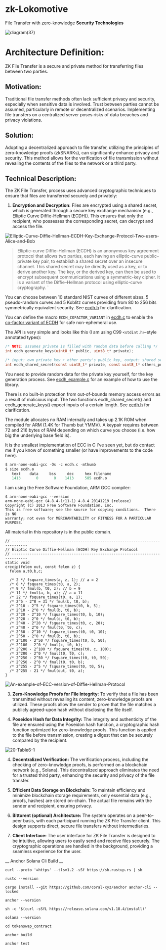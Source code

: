# zk-Lokomotive
File Transfer with zero-knowledge
**Security Technologies**


![diagram(37)](https://github.com/virjilakrum/zk-lokomotive/assets/158029357/2200dc5c-ff40-4a41-ba37-51b9a9c8206b)


# Architecture Definition:

ZK File Transfer is a secure and private method for transferring files between two parties.

## Motivation:

Traditional file transfer methods often lack sufficient privacy and security, especially when sensitive data is involved. Trust between parties cannot be assumed, particularly in remote or decentralized scenarios. Implementing file transfers on a centralized server poses risks of data breaches and privacy violations.

## Solution:

Adopting a decentralized approach to file transfer, utilizing the principles of zero-knowledge proofs (zkSNARKs), can significantly enhance privacy and security. This method allows for the verification of file transmission without revealing the contents of the files to the network or a third party.

## Technical Description:

The ZK File Transfer, process uses advanced cryptographic techniques to ensure that files are transferred securely and privately:

1. **Encryption and Decryption:** Files are encrypted using a shared secret, which is generated through a secure key exchange mechanism (e.g., Elliptic Curve Diffie-Hellman (ECDH)). This ensures that only the recipient, who possesses the corresponding secret, can decrypt and access the file.
   
![Elliptic-Curve-Diffie-Hellman-ECDH-Key-Exchange-Protocol-Two-users-Alice-and-Bob](https://github.com/virjilakrum/zk-lokomotive/assets/158029357/678ce0b9-d149-42b4-b959-937c9e753b00)

> Elliptic-curve Diffie–Hellman (ECDH) is an anonymous key agreement protocol that allows two parties, each having an elliptic-curve public–private key pair, to establish a shared secret over an insecure channel. This shared secret may be directly used as a key, or to derive another key. The key, or the derived key, can then be used to encrypt subsequent communications using a symmetric-key cipher. It is a variant of the Diffie–Hellman protocol using elliptic-curve cryptography.
`

You can choose between 10 standard NIST curves of different sizes. 5 pseudo-random curves and 5 Koblitz curves providing from 80 to 256 bits symmetrically equivalent security.  See [ecdh.h](https://github.com/kokke/tiny-ECDH-c/blob/master/ecdh.h) for clarification.

You can define the macro `ECDH_COFACTOR_VARIANT` in [ecdh.c](https://github.com/kokke/tiny-ECDH-c/blob/master/ecdh.c) to enable the [co-factor variant of ECDH](https://crypto.stackexchange.com/questions/18222/difference-between-ecdh-with-cofactor-key-and-ecdh-without-cofactor-key) for safe non-ephemeral use.


The API is very simple and looks like this (I am using C99 `<stdint.h>`-style annotated types):

```C
/* NOTE: assumes private is filled with random data before calling */
int ecdh_generate_keys(uint8_t* public, uint8_t* private);

/* input: own private key + other party's public key, output: shared secret */
int ecdh_shared_secret(const uint8_t* private, const uint8_t* others_pub, uint8_t* output);
```

You need to provide random data for the private key yourself, for the key generation process.
See [ecdh_example.c](https://github.com/kokke/tiny-ECDH-c/blob/master/ecdh_example.c) for an example of how to use the library.

There is no built-in protection from out-of-bounds memory access errors as a result of malicious input. The two functions ecdh_shared_secret() and ecdh_generate_keys() expect inputs of a certain length. See [ecdh.h](https://github.com/kokke/tiny-ECDH-c/blob/master/ecdh.h) for clarification.


The module allocates no RAM internally and takes up 2.1K ROM when compiled for ARM (1.4K for Thumb but YMMV).
A keypair requires between 72 and 216 bytes of RAM depending on which curve you choose (i.e. how big the underlying base field is).


It is the smallest implementation of ECC in C I've seen yet, but do contact me if you know of something smaller (or have improvements to the code here). 


```C
$ arm-none-eabi-gcc -Os -c ecdh.c -mthumb
$ size ecdh.o
   text    data     bss     dec     hex filename
   1413       0       0    1413     585 ecdh.o
```

I am using the Free Software Foundation, ARM GCC compiler:

    $ arm-none-eabi-gcc --version
    arm-none-eabi-gcc (4.8.4-1+11-1) 4.8.4 20141219 (release)
    Copyright (C) 2013 Free Software Foundation, Inc.
    This is free software; see the source for copying conditions.  There is NO
    warranty; not even for MERCHANTABILITY or FITNESS FOR A PARTICULAR PURPOSE.


All material in this repository is in the public domain.


```
// -----------------------------------------------------------------------------
// Eliptic Curve Diffie-Hellman [ECDH] Key Exchange Protocol
// -----------------------------------------------------------------------------
static void
crecip(felem out, const felem z) {
  felem a,t0,b,c;

  /* 2 */ fsquare_times(a, z, 1); // a = 2
  /* 8 */ fsquare_times(t0, a, 2);
  /* 9 */ fmul(b, t0, z); // b = 9
  /* 11 */ fmul(a, b, a); // a = 11
  /* 22 */ fsquare_times(t0, a, 1);
  /* 2^5 - 2^0 = 31 */ fmul(b, t0, b);
  /* 2^10 - 2^5 */ fsquare_times(t0, b, 5);
  /* 2^10 - 2^0 */ fmul(b, t0, b);
  /* 2^20 - 2^10 */ fsquare_times(t0, b, 10);
  /* 2^20 - 2^0 */ fmul(c, t0, b);
  /* 2^40 - 2^20 */ fsquare_times(t0, c, 20);
  /* 2^40 - 2^0 */ fmul(t0, t0, c);
  /* 2^50 - 2^10 */ fsquare_times(t0, t0, 10);
  /* 2^50 - 2^0 */ fmul(b, t0, b);
  /* 2^100 - 2^50 */ fsquare_times(t0, b, 50);
  /* 2^100 - 2^0 */ fmul(c, t0, b);
  /* 2^200 - 2^100 */ fsquare_times(t0, c, 100);
  /* 2^200 - 2^0 */ fmul(t0, t0, c);
  /* 2^250 - 2^50 */ fsquare_times(t0, t0, 50);
  /* 2^250 - 2^0 */ fmul(t0, t0, b);
  /* 2^255 - 2^5 */ fsquare_times(t0, t0, 5);
  /* 2^255 - 21 */ fmul(out, t0, a);
}
```
![An-example-of-ECC-version-of-Diffie-Hellman-Protocol](https://github.com/virjilakrum/zk-lokomotive/assets/158029357/338121bb-a462-40b1-a561-034dd9010c4f)


3. **Zero-Knowledge Proofs for File Integrity:** To verify that a file has been transmitted without revealing its content, zero-knowledge proofs are utilized. These proofs allow the sender to prove that the file matches a publicly agreed-upon hash without disclosing the file itself.

4. **Poseidon Hash for Data Integrity:** The integrity and authenticity of the file are ensured using the Poseidon hash function, a cryptographic hash function optimized for zero-knowledge proofs. This function is applied to the file before transmission, creating a digest that can be securely compared by the recipient.

![20-Table6-1](https://github.com/virjilakrum/zk-lokomotive/assets/158029357/6f57ca6d-f074-4106-aed1-067ab9277003)

4. **Decentralized Verification:** The verification process, including the checking of zero-knowledge proofs, is performed on a blockchain network (e.g., Solana). This decentralized approach eliminates the need for a trusted third party, enhancing the security and privacy of the file transfer.

5. **Efficient Data Storage on Blockchain:** To maintain efficiency and minimize blockchain storage requirements, only essential data (e.g., proofs, hashes) are stored on-chain. The actual file remains with the sender and recipient, ensuring privacy.

6. **Bittorent (optional) Architecture:** The system operates on a peer-to-peer basis, with each participant running the ZK File Transfer client. This design supports direct, secure file transfers without intermediaries.

7. **Client Interface:** The user interface for ZK File Transfer is designed to be intuitive, allowing users to easily send and receive files securely. The cryptographic operations are handled in the background, providing a seamless experience for the user.

__
Anchor Solana Cli Build
__

```curl --proto '=https' --tlsv1.2 -sSf https://sh.rustup.rs | sh```

```rustc --version```

```cargo install --git https://github.com/coral-xyz/anchor anchor-cli --locked```

```anchor --version```

```sh -c "$(curl -sSfL https://release.solana.com/v1.18.4/install)"```

```solana --version```

```cd tokenswap_contract```

```anchor build```

```anchor test```
